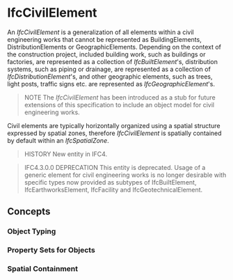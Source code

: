 # IfcCivilElement

An _IfcCivilElement_ is a generalization of all elements within a civil engineering works that cannot be represented as BuildingElements, DistributionElements or GeographicElements. Depending on the context of the construction project, included building work, such as buildings or factories, are represented as a collection of _IfcBuiltElement_'s, distribution systems, such as piping or drainage, are represented as a collection of _IfcDistributionElement_'s, and other geographic elements, such as trees, light posts, traffic signs etc. are represented as _IfcGeographicElement_'s.<!-- end of definition -->

> NOTE The _IfcCivilElement_ has been introduced as a stub for future extensions of this specification to include an object model for civil engineering works.

Civil elements are typically horizontally organized using a spatial structure expressed by spatial zones, therefore _IfcCivilElement_ is spatially contained by default within an _IfcSpatialZone_.

> HISTORY New entity in IFC4.

> IFC4.3.0.0 DEPRECATION This entity is deprecated. Usage of a generic element for civil engineering works is no longer desirable with specific types now provided as subtypes of IfcBuiltElement, IfcEarthworksElement, IfcFacility and IfcGeotechnicalElement.

## Concepts

### Object Typing



### Property Sets for Objects



### Spatial Containment




